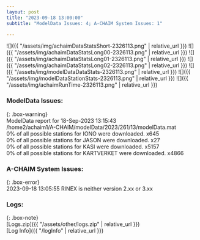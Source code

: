 ```yaml
---
layout: post
title: "2023-09-18 13:00:00"
subtitle: "ModelData Issues: 4; A-CHAIM System Issues: 1"

---
```


![]({{ "/assets/img/achaimDataStatsShort-2326113.png" | relative_url }})
![]({{ "/assets/img/achaimDataStatsLong00-2326113.png" | relative_url }})
![]({{ "/assets/img/achaimDataStatsLong01-2326113.png" | relative_url }})
![]({{ "/assets/img/achaimDataStatsLong02-2326113.png" | relative_url }})
![]({{ "/assets/img/modelDataDataStats-2326113.png" | relative_url }})
![]({{ "/assets/img/modelDataStationStats-2326113.png" | relative_url }})
![]({{ "/assets/img/achaimRunTime-2326113.png" | relative_url }})


### ModelData Issues:  
  
{: .box-warning}  
 ModelData report for 18-Sep-2023 13:15:43   
 /home2/achaim1/A-CHAIM/modelData/2023/261/13/modelData.mat   
 0% of all possible stations for IONO were downloaded. x645   
 0% of all possible stations for JASON were downloaded. x27   
 0% of all possible stations for KASI were downloaded. x5157   
 0% of all possible stations for KARTVERKET were downloaded. x4866   
  
### A-CHAIM System Issues:  
  
{: .box-error}  
2023-09-18 13:05:55 RINEX is neither version 2.xx or 3.xx  

### Logs:  
  
{: .box-note}  
[Logs.zip]({{ "/assets/other/logs.zip" | relative_url }})  
[Log Info]({{ "/logInfo" | relative_url }})  
